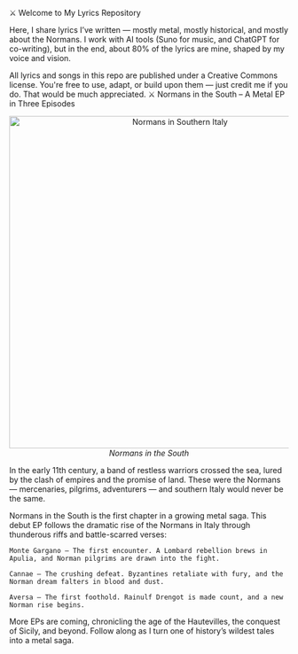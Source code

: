 ⚔️ Welcome to My Lyrics Repository

Here, I share lyrics I’ve written — mostly metal, mostly historical, and mostly about the Normans.
I work with AI tools (Suno for music, and ChatGPT for co-writing), but in the end, about 80% of the lyrics are mine, shaped by my voice and vision.

All lyrics and songs in this repo are published under a Creative Commons license.
You're free to use, adapt, or build upon them — just credit me if you do. That would be much appreciated.
⚔️ Normans in the South – A Metal EP in Three Episodes

<p align="center">
  <img src="../assets/normans-map.png" alt="Normans in Southern Italy" width="600"><br>
  <em>Normans in the South</em>
</p>


In the early 11th century, a band of restless warriors crossed the sea, lured by the clash of empires and the promise of land. These were the Normans — mercenaries, pilgrims, adventurers — and southern Italy would never be the same.

Normans in the South is the first chapter in a growing metal saga.
This debut EP follows the dramatic rise of the Normans in Italy through thunderous riffs and battle-scarred verses:

    Monte Gargano – The first encounter. A Lombard rebellion brews in Apulia, and Norman pilgrims are drawn into the fight.

    Cannae – The crushing defeat. Byzantines retaliate with fury, and the Norman dream falters in blood and dust.

    Aversa – The first foothold. Rainulf Drengot is made count, and a new Norman rise begins.

More EPs are coming, chronicling the age of the Hautevilles, the conquest of Sicily, and beyond.
Follow along as I turn one of history’s wildest tales into a metal saga.
